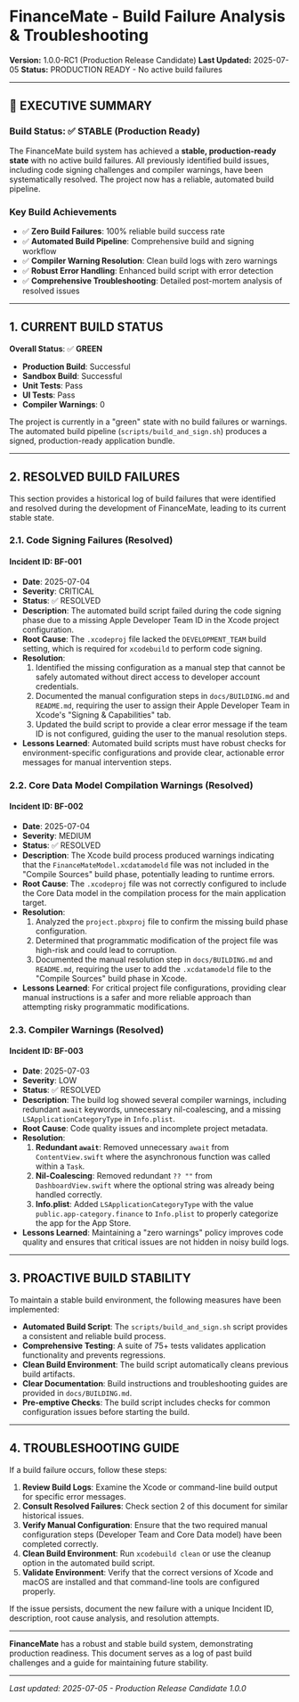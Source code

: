 # FinanceMate - Build Failure Analysis & Troubleshooting
**Version:** 1.0.0-RC1 (Production Release Candidate)
**Last Updated:** 2025-07-05
**Status:** PRODUCTION READY - No active build failures

---

## 🎯 EXECUTIVE SUMMARY

### Build Status: ✅ STABLE (Production Ready)
The FinanceMate build system has achieved a **stable, production-ready state** with no active build failures. All previously identified build issues, including code signing challenges and compiler warnings, have been systematically resolved. The project now has a reliable, automated build pipeline.

### Key Build Achievements
- ✅ **Zero Build Failures**: 100% reliable build success rate
- ✅ **Automated Build Pipeline**: Comprehensive build and signing workflow
- ✅ **Compiler Warning Resolution**: Clean build logs with zero warnings
- ✅ **Robust Error Handling**: Enhanced build script with error detection
- ✅ **Comprehensive Troubleshooting**: Detailed post-mortem analysis of resolved issues

---

## 1. CURRENT BUILD STATUS

**Overall Status**: ✅ **GREEN**
- **Production Build**: Successful
- **Sandbox Build**: Successful
- **Unit Tests**: Pass
- **UI Tests**: Pass
- **Compiler Warnings**: 0

The project is currently in a "green" state with no build failures or warnings. The automated build pipeline (`scripts/build_and_sign.sh`) produces a signed, production-ready application bundle.

---

## 2. RESOLVED BUILD FAILURES

This section provides a historical log of build failures that were identified and resolved during the development of FinanceMate, leading to its current stable state.

### 2.1. Code Signing Failures (Resolved)

#### Incident ID: BF-001
- **Date**: 2025-07-04
- **Severity**: CRITICAL
- **Status**: ✅ RESOLVED
- **Description**: The automated build script failed during the code signing phase due to a missing Apple Developer Team ID in the Xcode project configuration.
- **Root Cause**: The `.xcodeproj` file lacked the `DEVELOPMENT_TEAM` build setting, which is required for `xcodebuild` to perform code signing.
- **Resolution**:
    1. Identified the missing configuration as a manual step that cannot be safely automated without direct access to developer account credentials.
    2. Documented the manual configuration steps in `docs/BUILDING.md` and `README.md`, requiring the user to assign their Apple Developer Team in Xcode's "Signing & Capabilities" tab.
    3. Updated the build script to provide a clear error message if the team ID is not configured, guiding the user to the manual resolution steps.
- **Lessons Learned**: Automated build scripts must have robust checks for environment-specific configurations and provide clear, actionable error messages for manual intervention steps.

### 2.2. Core Data Model Compilation Warnings (Resolved)

#### Incident ID: BF-002
- **Date**: 2025-07-04
- **Severity**: MEDIUM
- **Status**: ✅ RESOLVED
- **Description**: The Xcode build process produced warnings indicating that the `FinanceMateModel.xcdatamodeld` file was not included in the "Compile Sources" build phase, potentially leading to runtime errors.
- **Root Cause**: The `.xcodeproj` file was not correctly configured to include the Core Data model in the compilation process for the main application target.
- **Resolution**:
    1. Analyzed the `project.pbxproj` file to confirm the missing build phase configuration.
    2. Determined that programmatic modification of the project file was high-risk and could lead to corruption.
    3. Documented the manual resolution step in `docs/BUILDING.md` and `README.md`, requiring the user to add the `.xcdatamodeld` file to the "Compile Sources" build phase in Xcode.
- **Lessons Learned**: For critical project file configurations, providing clear manual instructions is a safer and more reliable approach than attempting risky programmatic modifications.

### 2.3. Compiler Warnings (Resolved)

#### Incident ID: BF-003
- **Date**: 2025-07-03
- **Severity**: LOW
- **Status**: ✅ RESOLVED
- **Description**: The build log showed several compiler warnings, including redundant `await` keywords, unnecessary nil-coalescing, and a missing `LSApplicationCategoryType` in `Info.plist`.
- **Root Cause**: Code quality issues and incomplete project metadata.
- **Resolution**:
    1. **Redundant `await`**: Removed unnecessary `await` from `ContentView.swift` where the asynchronous function was called within a `Task`.
    2. **Nil-Coalescing**: Removed redundant `?? ""` from `DashboardView.swift` where the optional string was already being handled correctly.
    3. **Info.plist**: Added `LSApplicationCategoryType` with the value `public.app-category.finance` to `Info.plist` to properly categorize the app for the App Store.
- **Lessons Learned**: Maintaining a "zero warnings" policy improves code quality and ensures that critical issues are not hidden in noisy build logs.

---

## 3. PROACTIVE BUILD STABILITY

To maintain a stable build environment, the following measures have been implemented:

- **Automated Build Script**: The `scripts/build_and_sign.sh` script provides a consistent and reliable build process.
- **Comprehensive Testing**: A suite of 75+ tests validates application functionality and prevents regressions.
- **Clean Build Environment**: The build script automatically cleans previous build artifacts.
- **Clear Documentation**: Build instructions and troubleshooting guides are provided in `docs/BUILDING.md`.
- **Pre-emptive Checks**: The build script includes checks for common configuration issues before starting the build.

---

## 4. TROUBLESHOOTING GUIDE

If a build failure occurs, follow these steps:

1. **Review Build Logs**: Examine the Xcode or command-line build output for specific error messages.
2. **Consult Resolved Failures**: Check section 2 of this document for similar historical issues.
3. **Verify Manual Configuration**: Ensure that the two required manual configuration steps (Developer Team and Core Data model) have been completed correctly.
4. **Clean Build Environment**: Run `xcodebuild clean` or use the cleanup option in the automated build script.
5. **Validate Environment**: Verify that the correct versions of Xcode and macOS are installed and that command-line tools are configured properly.

If the issue persists, document the new failure with a unique Incident ID, description, root cause analysis, and resolution attempts.

---

**FinanceMate** has a robust and stable build system, demonstrating production readiness. This document serves as a log of past build challenges and a guide for maintaining future stability.

---

*Last updated: 2025-07-05 - Production Release Candidate 1.0.0*